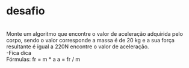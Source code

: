 # desafio
<br>
Monte um algoritmo que encontre o valor de aceleração adquirida pelo corpo, sendo o valor corresponde a massa é de 20 kg e a sua força resultante é igual a 220N encontre o valor de aceleração.  
<br>
-Fica dica
<br>
Fórmulas: 
fr = m * a
a = fr / m
